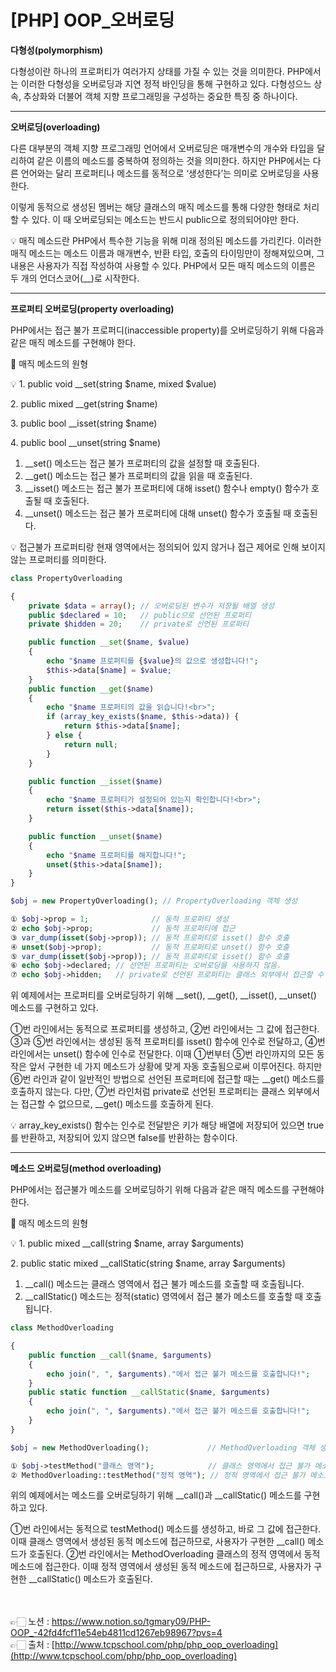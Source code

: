 # [PHP] OOP_오버로딩

**다형성(polymorphism)**

다형성이란 하나의 프로퍼티가 여러가지 상태를 가질 수 있는 것을 의미한다.
PHP에서는 이러한 다형성을 오버로딩과 지연 정적 바인딩을 통해 구현하고 있다.
다형성으느 상속, 추상화와 더불어 객체 지향 프로그래밍을 구성하는 중요한 특징 중 하나이다.

---

**오버로딩(overloading)**

다른 대부분의 객체 지향 프로그래밍 언어에서 오버로딩은 매개변수의 개수와 타입을 달리하여 
같은 이름의 메소드를 중복하여 정의하는 것을 의미한다.
하지만 PHP에서는 다른 언어와는 달리 프로퍼티나 메소드를 동적으로 ‘생성한다’는 의미로 
오버로딩을 사용한다.

이렇게 동적으로 생성된 멤버는 해당 클래스의 매직 메소드를 통해 다양한 형태로 처리할 수 있다.
이 때 오버로딩되는 메소드는 반드시 public으로 정의되어야만 한다.

<aside>
💡 매직 메소드란 PHP에서 특수한 기능을 위해 미래 정의된 메소드를 가리킨다. 이러한 매직 메소드는 메소드 이름과 매개변수, 반환 타입, 호출의 타이밍만이 정해져있으며, 그 내용은 사용자가 직접 작성하여 사용할 수 있다. PHP에서 모든 매직 메소드의 이름은 두 개의 언더스코어(__)로 시작한다.

</aside>

---

**프로퍼티 오버로딩(property overloading)**

PHP에서는 접근 불가 프로퍼디(inaccessible property)를 오버로딩하기 위해 다음과 같은 
매직 메소드를 구현해야 한다.

💜 매직 메소드의 원형

<aside>
💡 1. public void __set(string $name, mixed $value)

2. public mixed __get(string $name)

3. public bool __isset(string $name)

4. public bool __unset(string $name)

</aside>

1. __set() 메소드는 접근 불가 프로퍼티의 값을 설정할 때 호출된다.
2. __get() 메소드는 접근 불가 프로퍼티의 값을 읽을 때 호출된다.
3. __isset() 메소드는 접근 불가 프로퍼티에 대해 isset() 함수나 empty() 함수가 호출될 때 호출된다.
4. __unset() 메소드는 접근 불가 프로퍼티에 대해 unset() 함수가 호출될 때 호출된다.

<aside>
💡 접근불가 프로퍼티랑 현재 영역에서는 정의되어 있지 않거나 접근 제어로 인해 보이지 않는 프로퍼티를 의미한다.

</aside>

```php
class PropertyOverloading

{
    private $data = array(); // 오버로딩된 변수가 저장될 배열 생성
    public $declared = 10;   // public으로 선언된 프로퍼티
    private $hidden = 20;    // private로 선언된 프로퍼티

    public function __set($name, $value)
    {
        echo "$name 프로퍼티를 {$value}의 값으로 생성합니다!";
        $this->data[$name] = $value;
    }
    public function __get($name)
    {
        echo "$name 프로퍼티의 값을 읽습니다!<br>";
        if (array_key_exists($name, $this->data)) {
            return $this->data[$name];
        } else {
            return null;
        }
    }

    public function __isset($name)
    {
        echo "$name 프로퍼티가 설정되어 있는지 확인합니다!<br>";
        return isset($this->data[$name]);
    }

    public function __unset($name)
    {
        echo "$name 프로퍼티를 해지합니다!";
        unset($this->data[$name]);
    }
}

$obj = new PropertyOverloading(); // PropertyOverloading 객체 생성

① $obj->prop = 1;              // 동적 프로퍼티 생성
② echo $obj->prop;             // 동적 프로퍼티에 접근
③ var_dump(isset($obj->prop)); // 동적 프로퍼티로 isset() 함수 호출
④ unset($obj->prop);           // 동적 프로퍼티로 unset() 함수 호출
⑤ var_dump(isset($obj->prop)); // 동적 프로퍼티로 isset() 함수 호출
⑥ echo $obj->declared; // 선언된 프로퍼티는 오버로딩을 사용하지 않음.
⑦ echo $obj->hidden;   // private로 선언된 프로퍼티는 클래스 외부에서 접근할 수 없으므로, 오버로딩을 사용함.
```

위 예제에서는 프로퍼티를 오버로딩하기 위해 __set(), __get(), __isset(), __unset() 메소드를 구현하고 있다.

①번 라인에서는 동적으로 프로퍼티를 생성하고, ②번 라인에서는 그 값에 접근한다.
③과 ⑤번 라인에서는 생성된 동적 프로퍼티를 isset() 함수에 인수로 전달하고, 
④번 라인에서는 unset() 함수에 인수로 전달한다.
이때 ①번부터 ⑤번 라인까지의 모든 동작은 앞서 구현한 네 가지 메소드가 상황에 맞게 자동 호출됨으로써 이루어진다.
하지만 ⑥번 라인과 같이 일반적인 방법으로 선언된 프로퍼티에 접근할 때는 __get() 메소드를 호출하지 않는다.
다만, ⑦번 라인처럼 private로 선언된 프로퍼티는 클래스 외부에서는 접근할 수 없으므로, 
__get() 메소드를 호출하게 된다.

<aside>
💡 array_key_exists() 함수는 인수로 전달받은 키가 해당 배열에 저장되어 있으면 true를 반환하고, 저장되어 있지 않으면 false를 반환하는 함수이다.

</aside>

---

**메소드 오버로딩(method overloading)**

PHP에서는 접근불가 메소드를 오버로딩하기 위해 다음과 같은 매직 메소드를 구현해야 한다.

💜 매직 메소드의 원형

<aside>
💡 1. public mixed __call(string $name, array $arguments)

2. public static mixed __callStatic(string $name, array $arguments)

</aside>

1. __call() 메소드는 클래스 영역에서 접근 불가 메소드를 호출할 때 호출됩니다.
2. __callStatic() 메소드는 정적(static) 영역에서 접근 불가 메소드를 호출할 때 호출됩니다.

```php
class MethodOverloading

{
    public function __call($name, $arguments)
    {
        echo join(", ", $arguments)."에서 접근 불가 메소드를 호출합니다!";
    }
    public static function __callStatic($name, $arguments)
    {
        echo join(", ", $arguments)."에서 접근 불가 메소드를 호출합니다!";
    }
}

$obj = new MethodOverloading();             // MethodOverloading 객체 생성

① $obj->testMethod("클래스 영역");            // 클래스 영역에서 접근 불가 메소드 호출
② MethodOverloading::testMethod("정적 영역"); // 정적 영역에서 접근 불가 메소드 호출
```

위의 예제에서는 메소드를 오버로딩하기 위해 __call()과 __callStatic() 메소드를 구현하고 있다.

①번 라인에서는 동적으로 testMethod() 메소드를 생성하고, 바로 그 값에 접근한다.
이때 클래스 영역에서 생성된 동적 메소드에 접근하므로, 
사용자가 구현한 __call() 메소드가 호출된다.
②번 라인에서는 MethodOverloading 클래스의 정적 영역에서 동적 메소드에 접근한다. 
이때 정적 영역에서 생성된 동적 메소드에 접근하므로, 사용자가 구현한 __callStatic() 메소드가 호출된다.

<br><br>
👉🏻 노션 : https://www.notion.so/tgmary09/PHP-OOP_-42fd4fcf11e54eb4811cd1267eb98967?pvs=4
<br>
👉🏻 출처 : [http://www.tcpschool.com/php/php_oop_overloading](http://www.tcpschool.com/php/php_oop_overloading)
